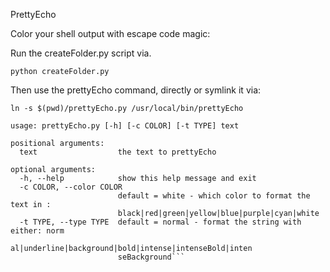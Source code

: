 PrettyEcho

Color your shell output with escape code magic:

Run the createFolder.py script via.

`python createFolder.py`

Then use the prettyEcho command, directly or symlink it via:

`ln -s $(pwd)/prettyEcho.py /usr/local/bin/prettyEcho`

```
usage: prettyEcho.py [-h] [-c COLOR] [-t TYPE] text

positional arguments:
  text                  the text to prettyEcho

optional arguments:
  -h, --help            show this help message and exit
  -c COLOR, --color COLOR
                        default = white - which color to format the text in :
                        black|red|green|yellow|blue|purple|cyan|white
  -t TYPE, --type TYPE  default = normal - format the string with either: norm
                        al|underline|background|bold|intense|intenseBold|inten
                        seBackground```
